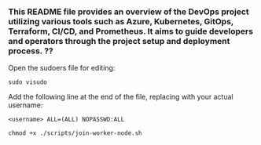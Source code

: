 ### This README file provides an overview of the DevOps project utilizing various tools such as Azure, Kubernetes, GitOps, Terraform, CI/CD, and Prometheus. It aims to guide developers and operators through the project setup and deployment process. ??

Open the sudoers file for editing:

```
sudo visudo
```
Add the following line at the end of the file, replacing <username> with your actual username:

```
<username> ALL=(ALL) NOPASSWD:ALL
```
```
chmod +x ./scripts/join-worker-node.sh
```
